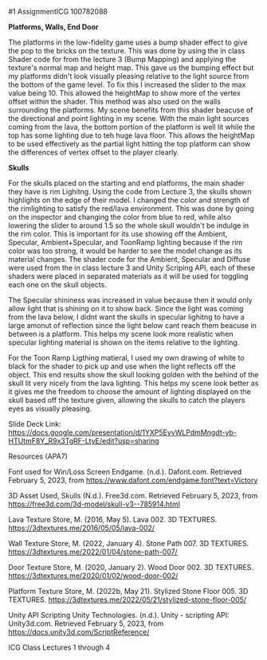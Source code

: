 #1 AssignmentICG 100782088

**Platforms, Walls, End Door**

The platforms in the low-fidelity game uses a bump shader effect to give the pop to the bricks on the texture. This was done by using the in class Shader code for from the lecture 3
(Bump Mapping) and applying the texture's normal map and height map. This gave us the bumping effect but my platforms didn't look visually pleasing relative to the light source from the
bottom of the game level. To fix this I increased the slider to the max value being 10. This allowed the heightMap to show more of the vertex offset within the shader. This method was 
also used on the walls surrounding the platforms. My scene benefits from this shader beacuse of the directional and point lighting in my scene. With the main light sources coming from 
the lava, the bottom portion of the platform is well lit while the top has some lighting due to teh huge lava floor. This allows the heightMap to be used effectively as the partial light 
hitting the top platform can show the differences of vertex offset to the player clearly. 

**Skulls**

For the skulls placed on the starting and end platforms, the main shader they have is rim Lighitng. Using the code from Lecture 3, the skulls shown highlights on the edge of their
model. I changed the color and strength of the rimlighting to satisfy the red/lava environment. This was done by going on the inspector and changing the color from blue to red, 
while also lowering the slider to around 1.5 so the whole skull wouldn't be indulge in the rim color. This is important for its use showing off the Ambient, Specular, Ambient+Specular, 
and ToonRamp lighting because if the rim color was too strong, it would be harder to see the model change as its material changes. The shader code for the Ambient, Specular and Diffuse 
were used from the in class lecture 3 and Unity Scriping API, each of these shaders were placed in separated materials as it will be used for toggling each one on the skull objects.

The Specular shininess was increased in value because then it would only allow light that is shining on it to show back. Since the light was coming from the lava below, I didnt want the 
skulls in specular lighitng to have a large amonut of reflection since the light below cant reach them beacuse in between is a platform. This helps my scene look more realistic when 
specular lighting material is shown on the items relative to the lighting.

For the Toon Ramp Ligthing matieral, I used my own drawing of white to black for the shader to pick up and use when the light reflects off the object. This end results show the skull
looking golden with the behind of the skull lit very nicely from the lava lighting. This helps my scene look better as it gives me the freedom to choose the amount of lighting displayed 
on the skull based off the texture given, allowing the skulls to catch the players eyes as visually pleasing. 


Slide Deck Link: https://docs.google.com/presentation/d/1YXP5EyvWLPdmMngdt-yb-HTUtmF8Y_R9x3TgRF-LtyE/edit?usp=sharing

Resources (APA7)

Font used for Win/Loss Screen
Endgame. (n.d.). Dafont.com. Retrieved February 5, 2023, from https://www.dafont.com/endgame.font?text=Victory

3D Asset Used, Skulls
(N.d.). Free3d.com. Retrieved February 5, 2023, from https://free3d.com/3d-model/skull-v3--785914.html

Lava Texture
Store, M. (2016, May 5). Lava 002. 3D TEXTURES. https://3dtextures.me/2016/05/05/lava-002/

Wall Texture
Store, M. (2022, January 4). Stone Path 007. 3D TEXTURES. https://3dtextures.me/2022/01/04/stone-path-007/

Door Texture
Store, M. (2020, January 2). Wood Door 002. 3D TEXTURES. https://3dtextures.me/2020/01/02/wood-door-002/

Platform Texture
Store, M. (2022b, May 21). Stylized Stone Floor 005. 3D TEXTURES. https://3dtextures.me/2022/05/21/stylized-stone-floor-005/

Unity API Scripting
Unity Technologies. (n.d.). Unity - scripting API: Unity3d.com. Retrieved February 5, 2023, from https://docs.unity3d.com/ScriptReference/

ICG Class Lectures 1 through 4 



